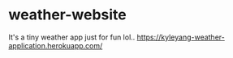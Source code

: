 # weather-website
It's a tiny weather app just for fun lol..
https://kyleyang-weather-application.herokuapp.com/
